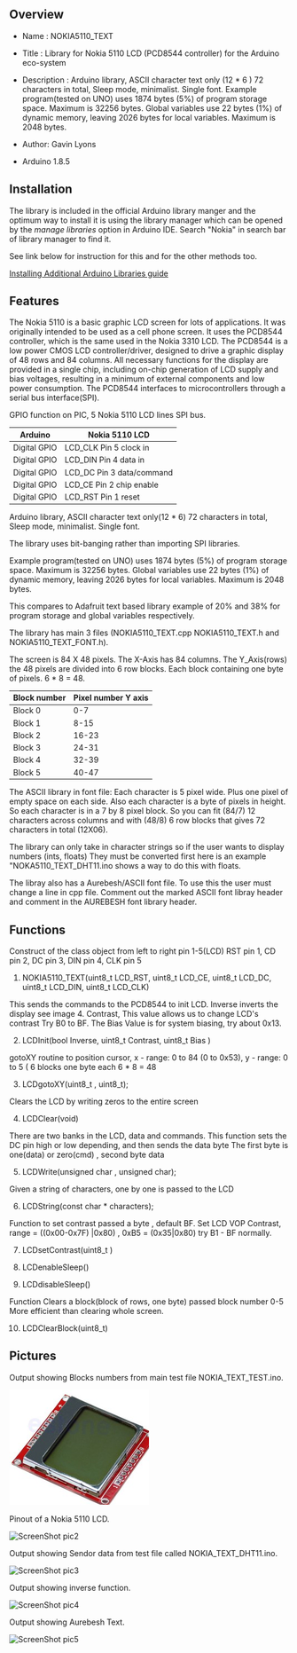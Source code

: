 Overview
--------------------
* Name : NOKIA5110_TEXT
* Title : Library for Nokia 5110 LCD (PCD8544 controller) for the Arduino eco-system
* Description : Arduino library,  ASCII character text only (12 * 6 ) 72 characters in total, Sleep mode, minimalist. Single font. Example program(tested on UNO) uses 1874 bytes (5%) of program storage space. Maximum is 32256 bytes.
Global variables use 22 bytes (1%) of dynamic memory, leaving 2026 bytes for local variables. Maximum is 2048 bytes.

* Author: Gavin Lyons
* Arduino 1.8.5


Installation
------------------------------

The library is included in the official Arduino library manger and the optimum way to install it 
is using the library manager which can be opened by the *manage libraries* option in Arduino IDE. 
Search "Nokia" in search bar of library manager to find it.

See link below for instruction for this and for the other methods too.

[Installing Additional Arduino Libraries guide](https://www.arduino.cc/en/Guide/Libraries)


Features
-------------------------
The Nokia 5110 is a basic graphic LCD screen for lots of applications. It was originally intended to be used as a cell phone screen. It uses the PCD8544 controller, which is the same used in the Nokia 3310 LCD. The PCD8544 is a low power CMOS LCD controller/driver, designed to drive a graphic display of 48 rows and 84 columns. All necessary functions for the display are provided in a single chip, including on-chip generation of LCD supply and bias voltages, resulting in a minimum of external components and low power consumption. The PCD8544 interfaces to microcontrollers through a serial bus interface(SPI).

GPIO function on PIC, 5 Nokia 5110 LCD lines SPI bus.

| Arduino    | Nokia 5110 LCD |
| ------ | ------ |
| Digital GPIO | LCD_CLK Pin 5 clock in |
| Digital GPIO | LCD_DIN Pin 4 data in |
| Digital GPIO | LCD_DC Pin 3 data/command|
| Digital GPIO | LCD_CE Pin 2 chip enable |
| Digital GPIO | LCD_RST Pin 1 reset|

Arduino library,  ASCII character text only(12 * 6) 72 characters in total, Sleep mode, minimalist. Single font.

The library uses bit-banging rather than importing SPI libraries.

Example program(tested on UNO) uses 1874 bytes (5%) of program storage space. Maximum is 32256 bytes.
Global variables use 22 bytes (1%) of dynamic memory, leaving 2026 bytes for local variables. Maximum is 2048 bytes.

This compares to Adafruit text based library example of 20% and 38% for program storage and global variables respectively. 

The library has main 3 files (NOKIA5110_TEXT.cpp  NOKIA5110_TEXT.h and NOKIA5110_TEXT_FONT.h).

The screen is 84  X 48 pixels. The X-Axis has 84 columns.
The Y_Axis(rows) the 48 pixels are divided into 6 row blocks. 
Each block containing one byte of pixels. 6 * 8 = 48.

| Block number   | Pixel number Y axis|
| ------ | ------ |
| Block 0 | 0-7 |
| Block 1 | 8-15 |
| Block 2 | 16-23|
| Block 3 | 24-31 |
| Block 4 | 32-39 |
| Block 5 | 40-47 |

The ASCII library in font file: Each character is 5 pixel wide. Plus one pixel of empty space on each side.
Also each character is a byte of pixels in height.
So each character is in a 7 by 8 pixel block. So you can fit (84/7) 12 characters across columns and with (48/8) 6 row blocks that gives 72 characters in total (12X06).

The library can only take in character strings so if the user wants to display numbers (ints, floats)
They must be converted first here is an example "NOKA5110_TEXT_DHT11.ino shows a way to do this with floats.

The libray also has a Aurebesh/ASCII font file. To use this the user must change a line in cpp file.
Comment out the marked ASCII font libray header and comment in the AUREBESH font library header.

Functions
----------------------------------------

Construct of the class object from left to right pin 1-5(LCD)
RST pin 1, CD pin 2, DC pin 3, DIN pin 4, CLK pin 5  

1. NOKIA5110_TEXT(uint8_t LCD_RST, uint8_t LCD_CE, uint8_t LCD_DC, uint8_t LCD_DIN, uint8_t LCD_CLK)


This sends the  commands to the PCD8544 to init LCD. Inverse inverts the
display see image 4. Contrast, This value allows us to change LCD's contrast Try B0 to BF.
The Bias Value is for system biasing, try about 0x13. 

2. LCDInit(bool Inverse, uint8_t Contrast, uint8_t Bias )

gotoXY routine to position cursor,  x - range: 0 to 84 (0 to 0x53), 
y - range: 0 to 5 ( 6 blocks one byte each 6 * 8 = 48

3. LCDgotoXY(uint8_t , uint8_t);

Clears the LCD by writing zeros to the entire screen

4. LCDClear(void)

There are two  banks in the LCD, data and commands. 
This function sets the DC pin high or low depending, and then sends
the data byte The first byte is one(data) or zero(cmd) , second byte data

5. LCDWrite(unsigned char , unsigned char);

Given a string of characters, one by one is passed to the LCD

6. LCDString(const char * characters);

Function to set contrast passed a byte , default BF.
 Set LCD VOP Contrast, range = ((0x00-0x7F) |0x80) , 0xB5 = (0x35|0x80) try B1 - BF normally. 

7. LCDsetContrast(uint8_t )

8. LCDenableSleep()
9. LCDdisableSleep()


Function Clears a block(block of rows, one byte) passed block number 0-5 
More efficient than clearing whole screen.

10. LCDClearBlock(uint8_t)


Pictures
---------------------------

Output showing Blocks numbers from main test file NOKIA_TEXT_TEST.ino.

![ScreenShot pic](https://github.com/gavinlyonsrepo/NOKIA5110_TEXT/blob/master/extras/image/NOKIA.jpg)

Pinout of a Nokia 5110 LCD.

![ScreenShot pic2](https://github.com/gavinlyonsrepo/NOKIA5110_TEXT/blob/master/extras/image/NOKIA2.jpg)

Output showing Sendor data from test file called NOKIA_TEXT_DHT11.ino.

![ScreenShot pic3](https://github.com/gavinlyonsrepo/NOKIA5110_TEXT/blob/master/extras/image/NOKIA3.jpg)

Output showing inverse function.

![ScreenShot pic4](https://github.com/gavinlyonsrepo/NOKIA5110_TEXT/blob/master/extras/image/NOKIA4.jpg)

Output showing Aurebesh Text.

![ScreenShot pic5](https://github.com/gavinlyonsrepo/NOKIA5110_TEXT/blob/master/extras/image/NOKIA5.jpg)
